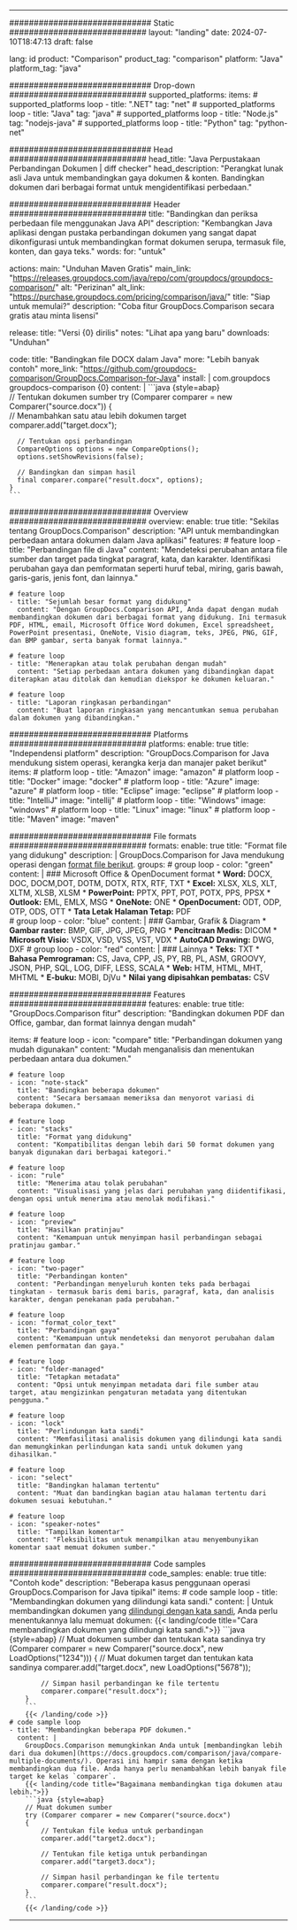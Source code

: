 
---
############################# Static ############################
layout: "landing"
date: 2024-07-10T18:47:13
draft: false

lang: id
product: "Comparison"
product_tag: "comparison"
platform: "Java"
platform_tag: "java"

############################# Drop-down ############################
supported_platforms:
  items:
    # supported_platforms loop
    - title: ".NET"
      tag: "net"
    # supported_platforms loop
    - title: "Java"
      tag: "java"
    # supported_platforms loop
    - title: "Node.js"
      tag: "nodejs-java"
    # supported_platforms loop
    - title: "Python"
      tag: "python-net"

############################# Head ############################
head_title: "Java Perpustakaan Perbandingan Dokumen | diff checker"
head_description: "Perangkat lunak asli Java untuk membandingkan gaya dokumen & konten. Bandingkan dokumen dari berbagai format untuk mengidentifikasi perbedaan."

############################# Header ############################
title: "Bandingkan dan periksa perbedaan file menggunakan Java API"
description: "Kembangkan Java aplikasi dengan pustaka perbandingan dokumen yang sangat dapat dikonfigurasi untuk membandingkan format dokumen serupa, termasuk file, konten, dan gaya teks."
words:
  for: "untuk"

actions:
  main: "Unduhan Maven Gratis"
  main_link: "https://releases.groupdocs.com/java/repo/com/groupdocs/groupdocs-comparison/"
  alt: "Perizinan"
  alt_link: "https://purchase.groupdocs.com/pricing/comparison/java/"
  title: "Siap untuk memulai?"
  description: "Coba fitur GroupDocs.Comparison secara gratis atau minta lisensi"

release:
  title: "Versi {0} dirilis"
  notes: "Lihat apa yang baru"
  downloads: "Unduhan"

code:
  title: "Bandingkan file DOCX dalam Java"
  more: "Lebih banyak contoh"
  more_link: "https://github.com/groupdocs-comparison/GroupDocs.Comparison-for-Java"
  install: |
    <dependency>
      <groupId>com.groupdocs</groupId>
      <artifactId>groupdocs-comparison</artifactId>
      <version>{0}</version>
    </dependency>
  content: |
    ```java {style=abap}  
    // Tentukan dokumen sumber
    try (Comparer comparer = new Comparer("source.docx"))
    {    
      // Menambahkan satu atau lebih dokumen target
      comparer.add("target.docx");

      // Tentukan opsi perbandingan
      CompareOptions options = new CompareOptions();
      options.setShowRevisions(false);

      // Bandingkan dan simpan hasil
      final comparer.compare("result.docx", options);
    }    
    ```

############################# Overview ############################
overview:
  enable: true
  title: "Sekilas tentang GroupDocs.Comparison"
  description: "API untuk membandingkan perbedaan antara dokumen dalam Java aplikasi"
  features:
    # feature loop
    - title: "Perbandingan file di Java"
      content: "Mendeteksi perubahan antara file sumber dan target pada tingkat paragraf, kata, dan karakter. Identifikasi perubahan gaya dan pemformatan seperti huruf tebal, miring, garis bawah, garis-garis, jenis font, dan lainnya."

    # feature loop
    - title: "Sejumlah besar format yang didukung"
      content: "Dengan GroupDocs.Comparison API, Anda dapat dengan mudah membandingkan dokumen dari berbagai format yang didukung. Ini termasuk PDF, HTML, email, Microsoft Office Word dokumen, Excel spreadsheet, PowerPoint presentasi, OneNote, Visio diagram, teks, JPEG, PNG, GIF, dan BMP gambar, serta banyak format lainnya."

    # feature loop
    - title: "Menerapkan atau tolak perubahan dengan mudah"
      content: "Setiap perbedaan antara dokumen yang dibandingkan dapat diterapkan atau ditolak dan kemudian diekspor ke dokumen keluaran."

    # feature loop
    - title: "Laporan ringkasan perbandingan"
      content: "Buat laporan ringkasan yang mencantumkan semua perubahan dalam dokumen yang dibandingkan."

############################# Platforms ############################
platforms:
  enable: true
  title: "Independensi platform"
  description: "GroupDocs.Comparison for Java mendukung sistem operasi, kerangka kerja dan manajer paket berikut"
  items:
    # platform loop
    - title: "Amazon"
      image: "amazon"
    # platform loop
    - title: "Docker"
      image: "docker"
    # platform loop
    - title: "Azure"
      image: "azure"
    # platform loop
    - title: "Eclipse"
      image: "eclipse"
    # platform loop
    - title: "IntelliJ"
      image: "intellij"
    # platform loop
    - title: "Windows"
      image: "windows"
    # platform loop
    - title: "Linux"
      image: "linux"
    # platform loop
    - title: "Maven"
      image: "maven"

############################# File formats ############################
formats:
  enable: true
  title: "Format file yang didukung"
  description: |
    GroupDocs.Comparison for Java mendukung operasi dengan [format file berikut](https://docs.groupdocs.com/comparison/java/supported-document-formats/).
  groups:
    # group loop
    - color: "green"
      content: |
        ### Microsoft Office & OpenDocument format
        * **Word:** DOCX, DOC, DOCM,DOT, DOTM, DOTX, RTX, RTF, TXT
        * **Excel:** XLSX, XLS, XLT, XLTM, XLSB, XLSM
        * **PowerPoint:** PPTX, PPT, POT, POTX, PPS, PPSX
        * **Outlook:** EML, EMLX, MSG
        * **OneNote:** ONE
        * **OpenDocument:** ODT, ODP, OTP, ODS, OTT
        * **Tata Letak Halaman Tetap:** PDF        
    # group loop
    - color: "blue"
      content: |
        ### Gambar, Grafik & Diagram
        * **Gambar raster:** BMP, GIF, JPG, JPEG, PNG
        * **Pencitraan Medis:** DICOM
        * **Microsoft Visio:** VSDX, VSD, VSS, VST, VDX
        * **AutoCAD Drawing:** DWG, DXF
      # group loop
    - color: "red"
      content: |
        ### Lainnya
        * **Teks:** TXT
        * **Bahasa Pemrograman:** CS, Java, CPP, JS, PY, RB, PL, ASM, GROOVY, JSON, PHP, SQL, LOG, DIFF, LESS, SCALA
        * **Web:** HTM, HTML, MHT, MHTML
        * **E-buku:** MOBI, DjVu
        * **Nilai yang dipisahkan pembatas:** CSV

############################# Features ############################
features:
  enable: true
  title: "GroupDocs.Comparison fitur"
  description: "Bandingkan dokumen PDF dan Office, gambar, dan format lainnya dengan mudah"

  items:
    # feature loop
    - icon: "compare"
      title: "Perbandingan dokumen yang mudah digunakan"
      content: "Mudah menganalisis dan menentukan perbedaan antara dua dokumen."

    # feature loop
    - icon: "note-stack"
      title: "Bandingkan beberapa dokumen"
      content: "Secara bersamaan memeriksa dan menyorot variasi di beberapa dokumen."

    # feature loop
    - icon: "stacks"
      title: "Format yang didukung"
      content: "Kompatibilitas dengan lebih dari 50 format dokumen yang banyak digunakan dari berbagai kategori."

    # feature loop
    - icon: "rule"
      title: "Menerima atau tolak perubahan"
      content: "Visualisasi yang jelas dari perubahan yang diidentifikasi, dengan opsi untuk menerima atau menolak modifikasi."

    # feature loop
    - icon: "preview"
      title: "Hasilkan pratinjau"
      content: "Kemampuan untuk menyimpan hasil perbandingan sebagai pratinjau gambar."

    # feature loop
    - icon: "two-pager"
      title: "Perbandingan konten"
      content: "Perbandingan menyeluruh konten teks pada berbagai tingkatan - termasuk baris demi baris, paragraf, kata, dan analisis karakter, dengan penekanan pada perubahan."

    # feature loop
    - icon: "format_color_text"
      title: "Perbandingan gaya"
      content: "Kemampuan untuk mendeteksi dan menyorot perubahan dalam elemen pemformatan dan gaya."

    # feature loop
    - icon: "folder-managed"
      title: "Tetapkan metadata"
      content: "Opsi untuk menyimpan metadata dari file sumber atau target, atau mengizinkan pengaturan metadata yang ditentukan pengguna."

    # feature loop
    - icon: "lock"
      title: "Perlindungan kata sandi"
      content: "Memfasilitasi analisis dokumen yang dilindungi kata sandi dan memungkinkan perlindungan kata sandi untuk dokumen yang dihasilkan."

    # feature loop
    - icon: "select"
      title: "Bandingkan halaman tertentu"
      content: "Muat dan bandingkan bagian atau halaman tertentu dari dokumen sesuai kebutuhan."

    # feature loop
    - icon: "speaker-notes"
      title: "Tampilkan komentar"
      content: "Fleksibilitas untuk menampilkan atau menyembunyikan komentar saat memuat dokumen sumber."

############################# Code samples ############################
code_samples:
  enable: true
  title: "Contoh kode"
  description: "Beberapa kasus penggunaan operasi GroupDocs.Comparison for Java tipikal"
  items:
    # code sample loop
    - title: "Membandingkan dokumen yang dilindungi kata sandi."
      content: |
        Untuk membandingkan dokumen yang [dilindungi dengan kata sandi](https://docs.groupdocs.com/comparison/java/load-password-protected-documents/), Anda perlu menentukannya lalu memuat dokumen:
        {{< landing/code title="Cara membandingkan dokumen yang dilindungi kata sandi.">}}
        ```java {style=abap}
        // Muat dokumen sumber dan tentukan kata sandinya
        try (Comparer comparer = new Comparer("source.docx", new LoadOptions("1234")))
        {
            // Muat dokumen target dan tentukan kata sandinya
            comparer.add("target.docx", new LoadOptions("5678"));
        
            // Simpan hasil perbandingan ke file tertentu
            comparer.compare("result.docx");
        }
        ```
        {{< /landing/code >}}
    # code sample loop
    - title: "Membandingkan beberapa PDF dokumen."
      content: |
        GroupDocs.Comparison memungkinkan Anda untuk [membandingkan lebih dari dua dokumen](https://docs.groupdocs.com/comparison/java/compare-multiple-documents/). Operasi ini hampir sama dengan ketika membandingkan dua file. Anda hanya perlu menambahkan lebih banyak file target ke kelas `comparer`.
        {{< landing/code title="Bagaimana membandingkan tiga dokumen atau lebih.">}}
        ```java {style=abap}   
        // Muat dokumen sumber
        try (Comparer comparer = new Comparer("source.docx") 
        {
            // Tentukan file kedua untuk perbandingan
            comparer.add("target2.docx");

            // Tentukan file ketiga untuk perbandingan
            comparer.add("target3.docx");

            // Simpan hasil perbandingan ke file tertentu
            comparer.compare("result.docx");
        }
        ```
        {{< /landing/code >}}

---

